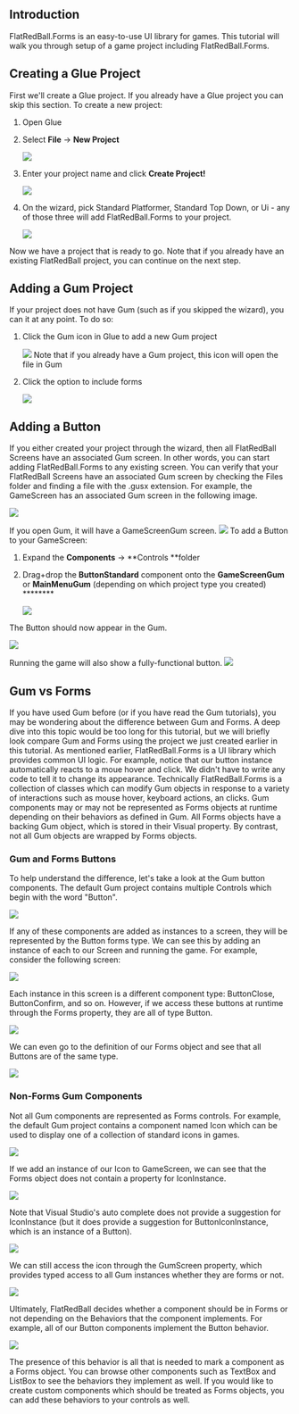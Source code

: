 ## Introduction

FlatRedBall.Forms is an easy-to-use UI library for games. This tutorial will walk you through setup of a game project including FlatRedBall.Forms.

## Creating a Glue Project

First we'll create a Glue project. If you already have a Glue project you can skip this section. To create a new project:

1.  Open Glue

2.  Select **File** -\> ****New Project****

    ![](/media/2023-03-img_6426482be48bd.png)

3.  Enter your project name and click **Create Project!**

    ![](/media/2023-03-img_64264855799bc.png)

4.  On the wizard, pick Standard Platformer, Standard Top Down, or Ui - any of those three will add FlatRedBall.Forms to your project.

    ![](/media/2023-03-img_6426489f8f6a0.png)

Now we have a project that is ready to go. Note that if you already have an existing FlatRedBall project, you can continue on the next step.

## Adding a Gum Project

If your project does not have Gum (such as if you skipped the wizard), you can it at any point. To do so:

1.  Click the Gum icon in Glue to add a new Gum project

    ![](/media/2023-03-img_6426496266e6b.png) Note that if you already have a Gum project, this icon will open the file in Gum

2.  Click the option to include forms

    ![](/media/2023-03-img_6426498fd5846.png)

## Adding a Button

If you either created your project through the wizard, then all FlatRedBall Screens have an associated Gum screen. In other words, you can start adding FlatRedBall.Forms to any existing screen. You can verify that your FlatRedBall Screens have an associated Gum screen by checking the Files folder and finding a file with the .gusx extension. For example, the GameScreen has an associated Gum screen in the following image.

![](/media/2023-03-img_64264a7009ae3.png)

If you open Gum, it will have a GameScreenGum screen. ![](/media/2018-03-img_5aadbd276a91c.png) To add a Button to your GameScreen:

1.  Expand the **Components** -\> **Controls **folder

2.  Drag+drop the **ButtonStandard** component onto the ****GameScreenGum**** or ****MainMenuGum**** (depending on which project type you created) ********

    ![](/media/2023-08-img_64d80cd2ef344.png)

The Button should now appear in the Gum.

![](/media/2023-08-img_64d80cf03468c.png)

Running the game will also show a fully-functional button. [![](/media/2017-11-12_16-52-55.gif)](/media/2017-11-12_16-52-55.gif)

## Gum vs Forms

If you have used Gum before (or if you have read the Gum tutorials), you may be wondering about the difference between Gum and Forms. A deep dive into this topic would be too long for this tutorial, but we will briefly look compare Gum and Forms using the project we just created earlier in this tutorial. As mentioned earlier, FlatRedBall.Forms is a UI library which provides common UI logic. For example, notice that our button instance automatically reacts to a moue hover and click. We didn't have to write any code to tell it to change its appearance. Technically FlatRedBall.Forms is a collection of classes which can modify Gum objects in response to a variety of interactions such as mouse hover, keyboard actions, an clicks. Gum components may or may not be represented as Forms objects at runtime depending on their behaviors as defined in Gum. All Forms objects have a backing Gum object, which is stored in their Visual property. By contrast, not all Gum objects are wrapped by Forms objects.

### Gum and Forms Buttons

To help understand the difference, let's take a look at the Gum button components. The default Gum project contains multiple Controls which begin with the word "Button".

![](/media/2023-08-img_64d8d16c133d1.png)

If any of these components are added as instances to a screen, they will be represented by the Button forms type. We can see this by adding an instance of each to our Screen and running the game. For example, consider the following screen:

![](/media/2023-08-img_64d8d1f013852.png)

Each instance in this screen is a different component type: ButtonClose, ButtonConfirm, and so on. However, if we access these buttons at runtime through the Forms property, they are all of type Button.

![](/media/2023-08-img_64d8d3074255c.png)

We can even go to the definition of our Forms object and see that all Buttons are of the same type.

![](/media/2023-08-img_64d8d33d39c49.png)

### Non-Forms Gum Components

Not all Gum components are represented as Forms controls. For example, the default Gum project contains a component named Icon which can be used to display one of a collection of standard icons in games.

![](/media/2023-08-img_64d8d45f87ad0.png)

If we add an instance of our Icon to GameScreen, we can see that the Forms object does not contain a property for IconInstance.

![](/media/2023-08-img_64d8d49d888ee.png)

Note that Visual Studio's auto complete does not provide a suggestion for IconInstance (but it does provide a suggestion for ButtonIconInstance, which is an instance of a Button).

![](/media/2023-08-img_64d8d4cee60a6.png)

We can still access the icon through the GumScreen property, which provides typed access to all Gum instances whether they are forms or not.

![](/media/2023-08-img_64d8d4f817666.png)

Ultimately, FlatRedBall decides whether a component should be in Forms or not depending on the Behaviors that the component implements. For example, all of our Button components implement the Button behavior.

![](/media/2023-08-img_64d8d5b3d8fff.png)

The presence of this behavior is all that is needed to mark a component as a Forms object. You can browse other components such as TextBox and ListBox to see the behaviors they implement as well. If you would like to create custom components which should be treated as Forms objects, you can add these behaviors to your controls as well.
